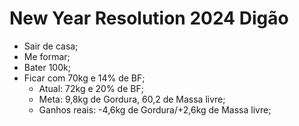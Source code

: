 # New Year Resolution 2024 Digão

- Sair de casa;
- Me formar;
- Bater 100k;
- Ficar com 70kg e 14% de BF;
    - Atual: 72kg e 20% de BF;
    - Meta: 9,8kg de Gordura, 60,2 de Massa livre;
    - Ganhos reais: -4,6kg de Gordura/+2,6kg de Massa livre; 











